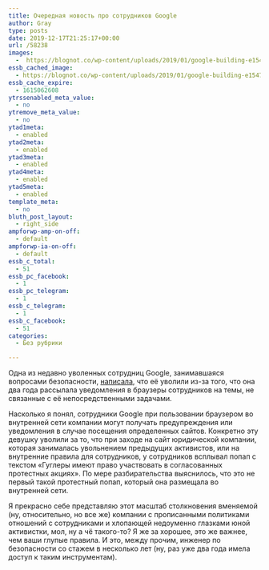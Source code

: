 ```yaml
---
title: Очередная новость про сотрудников Google
author: Gray
type: posts
date: 2019-12-17T21:25:17+00:00
url: /58238
images:
  -  https://blognot.co/wp-content/uploads/2019/01/google-building-e1547686917833.jpg
essb_cached_image:
  - https://blognot.co/wp-content/uploads/2019/01/google-building-e1547686917833.jpg
essb_cache_expire:
  - 1615062608
ytrssenabled_meta_value:
  - no
ytremove_meta_value:
  - no
ytad1meta:
  - enabled
ytad2meta:
  - enabled
ytad3meta:
  - enabled
ytad4meta:
  - enabled
ytad5meta:
  - enabled
template_meta:
  - no
bluth_post_layout:
  - right_side
ampforwp-amp-on-off:
  - default
ampforwp-ia-on-off:
  - default
essb_c_total:
  - 51
essb_pc_facebook:
  - 1
essb_pc_telegram:
  - 1
essb_c_telegram:
  - 1
essb_c_facebook:
  - 51
categories:
  - Без рубрики

---
```








Одна из недавно уволенных сотрудниц Google, занимавшаяся вопросами безопасности, [написала][1], что её уволили из-за того, что она два года рассылала уведомления в браузеры сотрудников на темы, не связанные с её непосредственными задачами.

Насколько я понял, сотрудники Google при пользовании браузером во внутренней сети компании могут получать предупреждения или уведомления в случае посещения определенных сайтов. Конкретно эту девушку уволили за то, что при заходе на сайт юридической компании, которая занималась увольнением предыдущих активистов, или на внутренние правила для сотрудников, у сотрудников всплывал попап с текстом «Гуглеры имеют право участвовать в согласованных протестных акциях». По мере разбирательства выяснилось, что это не первый такой протестный попап, который она размещала во внутренней сети.

Я прекрасно себе представляю этот масштаб столкновения вменяемой (ну, относительно, но все же) компании с прописанными политиками отношений с сотрудниками и хлопающей недоуменно глазками юной активистки, мол, ну а чё такого-то? Я же за хорошее, это же важнее, чем ваши глупые правила. И это, между прочим, инженер по безопасности со стажем в несколько лет (ну, раз уже два года имела доступ к таким инструментам).&nbsp;

 [1]: https://www.theverge.com/2019/12/17/21024472/google-employee-fired-labor-rights-notification-tool